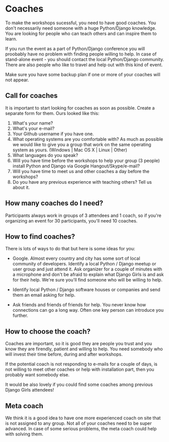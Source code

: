 # Coaches

To make the workshops sucessful, you need to have good coaches. You don't necessarily need someone with a huge Python/Django knowledge. You are looking for people who can teach others and can inspire them to learn.

If you run the event as a part of Python/Django conference you will proobably have no problem with finding people willing to help. In case of stand-alone event - you should contact the local Python/Django community. There are also people who like to travel and help out with this kind of event.

Make sure you have some backup plan if one or more of your coaches will not appear.

## Call for coaches

It is important to start looking for coaches as soon as possible. Create a separate form for them. Ours looked like this:

1. What's your name?
2. What's your e-mail?
3. Your Github username if you have one.
4. What operating systems are you comfortable with? As much as possible we would like to give you a group that work on the same operating system as yours. (Windows | Mac OS X | Linux | Other)
5. What languages do you speak?
6. Will you have time before the workshops to help your group (3 people) install Python and Django via Google Hangout/Skype/e-mail?
7. Will you have time to meet us and other coaches a day before the workshops?
8. Do you have any previous experience with teaching others? Tell us about it.

## How many coaches do I need?

Participants always work in groups of 3 attendees and 1 coach, so if you're organizing an event for 30 participants, you'll need 10 coaches.

## How to find coaches?

There is lots of ways to do that but here is some ideas for you:

- Google. Almost every country and city has some sort of local community of developers. Identify a local Python / Django meetup or user group and just attend it. Ask organizer for a couple of minutes with a microphone and don't be afraid to explain what Django Girls is and ask for their help. We're sure you'll find someone who will be willing to help.

- Identify local Python / Django software houses or companies and send them an email asking for help.

- Ask friends and friends of friends for help. You never know how connections can go a long way. Often one key person can introduce you further.

## How to choose the coach?

Coaches are important, so it is good they are people you trust and you know they are firendly, patient and willing to help. You need somebody who will invest their time before, during and after workshops.

If the potential coach is not responding to e-mails for a couple of days, is not willing to meet other coaches or help with installation part, then you probably want somebody else.

It would be also lovely if you could find some coaches among previous Django Girls attendees!

## Meta coach

We think it is a good idea to have one more experienced coach on site that is not assigned to any group. Not all of your coaches need to be super advanced. In case of some serious problems, the meta coach could help with solving them.


